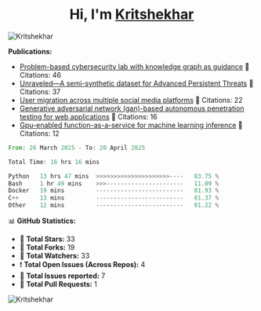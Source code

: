 
<h1 align="center">Hi, I'm <a href="https://Kritshekhar.github.io/Me.io/" target="blank">
Kritshekhar</a></h1>

<!--
**Kritshekhar/Kritshekhar** is a ✨ _special_ ✨ repository because its `README.md` (this file) appears on your GitHub profile.

Here are some ideas to get you started:

- 🔭 I’m currently working on ...
- 🌱 I’m currently learning ...
- 👯 I’m looking to collaborate on ...
- 🤔 I’m looking for help with ...
- 💬 Ask me about ...
- 📫 How to reach me: ...
- 😄 Pronouns: ...
- ⚡ Fun fact: ...
-->
<p align="left"> <img src="https://komarev.com/ghpvc/?username=Kritshekhar&label=Profile%20views&color=0e75b6&style=flat" alt="Kritshekhar" /> </p>

<!-- PUBLICATION START -->
**Publications:**
- [Problem-based cybersecurity lab with knowledge graph as guidance](#) 📄 Citations: 46
- [Unraveled—A semi-synthetic dataset for Advanced Persistent Threats](#) 📄 Citations: 37
- [User migration across multiple social media platforms](#) 📄 Citations: 22
- [Generative adversarial network (gan)-based autonomous penetration testing for web applications](#) 📄 Citations: 16
- [Gpu-enabled function-as-a-service for machine learning inference](#) 📄 Citations: 12

<!-- PUBLICATION END -->



<!--START_SECTION:waka-->

```rust
From: 26 March 2025 - To: 20 April 2025

Total Time: 16 hrs 16 mins

Python   13 hrs 47 mins  >>>>>>>>>>>>>>>>>>>>>----   83.75 %
Bash     1 hr 49 mins    >>>----------------------   11.09 %
Docker   19 mins         -------------------------   01.93 %
C++      13 mins         -------------------------   01.37 %
Other    12 mins         -------------------------   01.22 %
```

<!--END_SECTION:waka-->



<!-- GITHUB STATS START -->
📊 **GitHub Statistics:**

- 🌟 **Total Stars:** 33
- 🍴 **Total Forks:** 19
- 👀 **Total Watchers:** 33
- ❗ **Total Open Issues (Across Repos):** 4
- 📝 **Total Issues reported:** 7
- 🔄 **Total Pull Requests:** 1
<!-- GITHUB STATS END -->

<p><img align="left" src="https://github-readme-stats.vercel.app/api/top-langs?username=Kritshekhar&show_icons=true&locale=en&layout=compact" alt="Kritshekhar" /></p>
